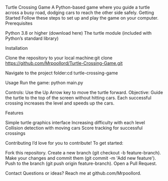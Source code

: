 Turtle Crossing Game
A Python-based game where you guide a turtle across a busy road, dodging cars to reach the other side safely.
Getting Started
Follow these steps to set up and play the game on your computer.
Prerequisites

Python 3.8 or higher (download here)
The turtle module (included with Python’s standard library)

Installation

Clone the repository to your local machine:git clone https://github.com/Mrpoollord/Turtle-Crossing-Game.git


Navigate to the project folder:cd turtle-crossing-game



Usage
Run the game:
python main.py


Controls: Use the Up Arrow key to move the turtle forward.
Objective: Guide the turtle to the top of the screen without hitting cars. Each successful crossing increases the level and speeds up the cars.

Features

Simple turtle graphics interface
Increasing difficulty with each level
Collision detection with moving cars
Score tracking for successful crossings

Contributing
I’d love for you to contribute! To get started:

Fork this repository.
Create a new branch (git checkout -b feature-branch).
Make your changes and commit them (git commit -m 'Add new feature').
Push to the branch (git push origin feature-branch).
Open a Pull Request.

Contact
Questions or ideas? Reach me at github.com/Mrpoollord.

